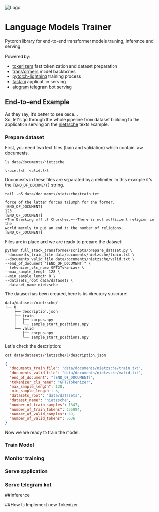 ![Logo](docs/source/_images/logos/lightning_logo.svg)

# Language Models Trainer
Pytorch library for end-to-end transformer models training, inference and serving.
<br>
<br>
Powered by:
- [tokenizers](https://github.com/huggingface/tokenizers) fast tokenization and dataset preparation
- [transformers](https://github.com/huggingface/transformers) model backbones
- [pytorch-lightning](https://github.com/PyTorchLightning/pytorch-lightning) training process
- [fastapi](https://github.com/tiangolo/fastapi) application serving
- [aiogram](https://github.com/aiogram/aiogram) telegram bot serving

## End-to-end Example
As they say, it’s better to see once...<br>
So, let's go through the whole pipeline from dataset building to the application
serving on the [nietzsche](data/documents/nietzsche) texts example.

### Prepare dataset

First, you need two text files (train and validation) which contain raw documents.

```
ls data/documents/nietzsche
```
```
train.txt  valid.txt
```

Documents in these files are separated by a delimiter. In this example it's the
`[END_OF_DOCUMENT]` string.
```
tail -n5 data/documents/nietzsche/train.txt
```
```
force of the latter forces triumph for the former.
[END_OF_DOCUMENT]
123
[END_OF_DOCUMENT]
=The Breaking off of Churches.=--There is not sufficient religion in the
world merely to put an end to the number of religions.
[END_OF_DOCUMENT]
```

Files are in place and we are ready to prepare the dataset:
```
python full_stack_transformer/scripts/prepare_dataset.py \
--documents_train_file data/documents/nietzsche/train.txt \
--documents_valid_file data/documents/nietzsche/valid.txt \
--end_of_document "[END_OF_DOCUMENT]" \
--tokenizer_cls_name GPT2Tokenizer \
--max_sample_length 128 \
--min_sample_length 8 \
--datasets_root data/datasets \
--dataset_name nietzsche
```

The dataset has been created, here is its directory structure:
```
data/datasets/nietzsche/
└── 0
    ├── description.json
    ├── train
    │   ├── corpus.npy
    │   └── sample_start_positions.npy
    └── valid
        ├── corpus.npy
        └── sample_start_positions.npy
```

Let's check the description:
```
cat data/datasets/nietzsche/0/description.json
```
```json
{
  "documents_train_file": "data/documents/nietzsche/train.txt",
  "documents_valid_file": "data/documents/nietzsche/valid.txt",
  "end_of_document": "[END_OF_DOCUMENT]",
  "tokenizer_cls_name": "GPT2Tokenizer",
  "max_sample_length": 128,
  "min_sample_length": 8,
  "datasets_root": "data/datasets",
  "dataset_name": "nietzsche",
  "number_of_train_samples": 1347,
  "number_of_train_tokens": 135094,
  "number_of_valid_samples": 69,
  "number_of_valid_tokens": 7636
}
```
Now we are ready to train the model.


### Train Model
### Monitor training
### Serve application
### Serve telegram bot

##Inference

##How to Implement new Tokenizer


